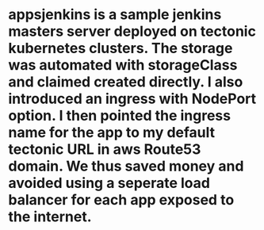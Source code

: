 # appsjenkins is a sample jenkins masters server deployed on tectonic kubernetes clusters. The storage was automated with storageClass and claimed created directly. I also introduced an ingress with NodePort option. I then pointed the ingress name for the app to my default tectonic URL in aws Route53 domain. We thus saved money and avoided using a seperate load balancer for each app exposed to the internet.
